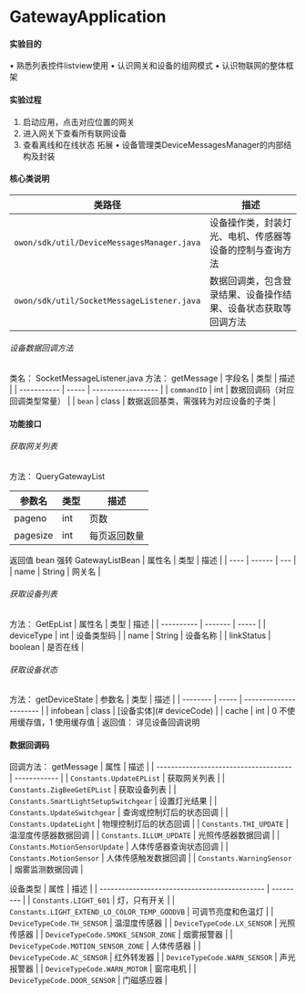 # GatewayApplication
#### 实验目的
•	熟悉列表控件listview使用
•	认识网关和设备的组网模式
•	认识物联网的整体框架
#### 实验过程
1.	启动应用，点击对应位置的网关
2.	进入网关下查看所有联网设备
3.	查看离线和在线状态
拓展
•	设备管理类DeviceMessagesManager的内部结构及封装

#### 核心类说明
| 类路径                                        | 描述                              |
| ------------------------------------------ | ------------------------------- |
| `owon/sdk/util/DeviceMessagesManager.java` | 设备操作类，封装灯光、电机、传感器等设备的控制与查询方法    |
| `owon/sdk/util/SocketMessageListener.java` | 数据回调类，包含登录结果、设备操作结果、设备状态获取等回调方法 |

###### 设备数据回调方法
类名： SocketMessageListener.java
方法： getMessage
| 字段名         | 类型    | 描述                 |
| ----------- | ----- | ------------------ |
| `commandID` | int   | 数据回调码（对应回调类型常量）    |
| `bean`      | class | 数据返回基类，需强转为对应设备的子类 |


#### 功能接口

###### 获取网关列表
方法： QueryGatewayList

| 参数名      | 类型  | 描述     |
| -------- | --- | ------ |
| pageno   | int | 页数     |
| pagesize | int | 每页返回数量 |

返回值
bean 强转 GatewayListBean
| 属性名  | 类型     | 描述  |
| ---- | ------ | --- |
| name | String | 网关名 |


###### 获取设备列表
方法： GetEpList
| 属性名        | 类型      | 描述    |
| ---------- | ------- | ----- |
| deviceType | int     | 设备类型码 |
| name       | String  | 设备名称  |
| linkStatus | boolean | 是否在线  |

###### 获取设备状态
方法： getDeviceState
| 参数名      | 类型    | 描述                     |
| -------- | ----- | ---------------------- |
| infobean | class | \[设备实体]\(# deviceCode) |
| cache    | int   | 0 不使用缓存值，1 使用缓存值       |
返回值： 详见设备回调说明


#### 数据回调码
回调方法： getMessage
| 属性                                    | 描述           |
| ------------------------------------- | ------------ |
| `Constants.UpdateEPList`              | 获取网关列表       |
| `Constants.ZigBeeGetEPList`           | 获取设备列表       |
| `Constants.SmartLightSetupSwitchgear` | 设置灯光结果       |
| `Constants.UpdateSwitchgear`          | 查询或控制灯后的状态回调 |
| `Constants.UpdateLight`               | 物理控制灯后的状态回调  |
| `Constants.THI_UPDATE`                | 温湿度传感器数据回调   |
| `Constants.ILLUM_UPDATE`              | 光照传感器数据回调    |
| `Constants.MotionSensorUpdate`        | 人体传感器查询状态回调  |
| `Constants.MotionSensor`              | 人体传感触发数据回调   |
| `Constants.WarningSensor`             | 烟雾监测数据回调     |

设备类型
| 属性                                            | 描述        |
| --------------------------------------------- | --------- |
| `Constants.LIGHT_601`                         | 灯，只有开关    |
| `Constants.LIGHT_EXTEND_LO_COLOR_TEMP_GOODVB` | 可调节亮度和色温灯 |
| `DeviceTypeCode.TH_SENSOR`                    | 温湿度传感器    |
| `DeviceTypeCode.LX_SENSOR`                    | 光照传感器     |
| `DeviceTypeCode.SMOKE_SENSOR_ZONE`            | 烟雾报警器     |
| `DeviceTypeCode.MOTION_SENSOR_ZONE`           | 人体传感器     |
| `DeviceTypeCode.AC_SENSOR`                    | 红外转发器     |
| `DeviceTypeCode.WARN_SENSOR`                  | 声光报警器     |
| `DeviceTypeCode.WARN_MOTOR`                   | 窗帘电机      |
| `DeviceTypeCode.DOOR_SENSOR`                  | 门磁感应器     |

